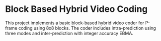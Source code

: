 # Block Based Hybrid Video Coding


This project implements a basic block-based hybrid video coder for P-frame coding using 8x8 blocks. The coder includes intra-prediction using three modes and inter-prediction with integer accuracy EBMA.
